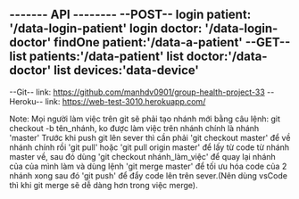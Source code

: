 ------- API --------
--POST--
login patient: '/data-login-patient'
login doctor: '/data-login-doctor'
findOne patient:'/data-a-patient'
--GET--
list patients:'/data-patient'
list doctor:'/data-doctor'
list devices:'data-device'
-----------------------
--Git--
link: https://github.com/manhdv0901/group-health-project-33
--Heroku--
link: https://web-test-3010.herokuapp.com/

Note:
Mọi người làm việc trên git sẽ phải tạo nhánh mới bằng câu lệnh: git checkout -b tên_nhánh, ko được làm việc trên nhánh chính là nhánh 'master'
Trước khi push git lên sever thì cần phải 'git checkout master' để về nhánh chính rồi 'git pull' hoặc 'git pull origin master' để lấy từ code từ nhánh master về, sau đó dùng 'git checkout nhánh_làm_việc' để quay lại nhánh của của mình làm và dùng lệnh 'git merge master' để tối ưu hóa code của 2 nhánh xong sau đó 'git push' để đẩy code lên trên sever.(Nên dùng vsCode thì khi git merge sẽ dễ dàng hơn trong việc merge).
